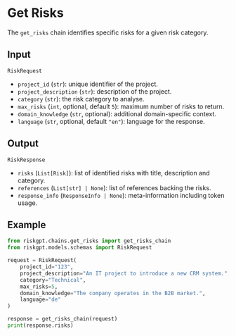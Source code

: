 # Get Risks

The `get_risks` chain identifies specific risks for a given risk category.

## Input

`RiskRequest`
- `project_id` (`str`): unique identifier of the project.
- `project_description` (`str`): description of the project.
- `category` (`str`): the risk category to analyse.
- `max_risks` (`int`, optional, default `5`): maximum number of risks to return.
- `domain_knowledge` (`str`, optional): additional domain-specific context.
- `language` (`str`, optional, default `"en"`): language for the response.

## Output

`RiskResponse`
- `risks` (`List[Risk]`): list of identified risks with title, description and category.
- `references` (`List[str] | None`): list of references backing the risks.
- `response_info` (`ResponseInfo | None`): meta-information including token usage.

## Example

```python
from riskgpt.chains.get_risks import get_risks_chain
from riskgpt.models.schemas import RiskRequest

request = RiskRequest(
    project_id="123",
    project_description="An IT project to introduce a new CRM system.",
    category="Technical",
    max_risks=5,
    domain_knowledge="The company operates in the B2B market.",
    language="de"
)

response = get_risks_chain(request)
print(response.risks)
```

